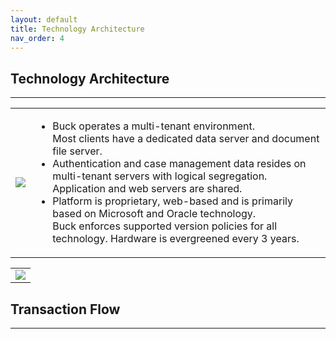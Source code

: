 ```yaml
---
layout: default
title: Technology Architecture
nav_order: 4
---
```


## Technology Architecture
<hr style="hr-no-bottom-margin"/>

<table>
  <tr>
    <td><img src="https://user-images.githubusercontent.com/20475336/178668670-ae46458f-7c94-4e97-9cf7-d49015973826.png"></td>
    <td>
      <ul>
        <li>Buck operates a multi-tenant environment.</br> Most clients have a dedicated data server and document file server.</li>
      <li>Authentication and case management data resides on</br> multi-tenant servers with logical segregation.  Application and web servers are shared.</li>
      <li>Platform is proprietary, web-based and is primarily based on Microsoft and Oracle technology. 
      </br>Buck enforces supported version policies for all technology. Hardware is evergreened every 3 years.</li>
      </ul>
    </td>
  </tr>
</table>
<table>
  <tr>
    <td><img src="https://user-images.githubusercontent.com/20475336/178668423-31f748b3-7fca-4b91-9b7d-1cad3b4d5159.png"></td>
  </tr>
</table>

## Transaction Flow
<hr style="hr-no-bottom-margin"/>
